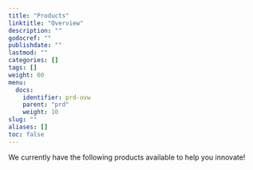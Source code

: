 ```yaml
---
title: "Products"
linktitle: "Overview"
description: ""
godocref: ""
publishdate: ""
lastmod: ""
categories: []
tags: []
weight: 00
menu:
  docs:
    identifier: prd-ovw
    parent: "prd"
    weight: 10
slug: ""
aliases: []
toc: false
---
```


We currently have the following products available to help you innovate!
